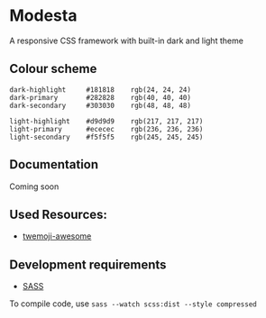 # Modesta
A responsive CSS framework with built-in dark and light theme

## Colour scheme
```
dark-highlight     #181818    rgb(24, 24, 24)
dark-primary       #282828    rgb(40, 40, 40)
dark-secondary     #303030    rgb(48, 48, 48)

light-highlight    #d9d9d9    rgb(217, 217, 217)
light-primary      #ececec    rgb(236, 236, 236)
light-secondary    #f5f5f5    rgb(245, 245, 245)
```

## Documentation
Coming soon

## Used Resources:
- [twemoji-awesome](https://github.com/ellekasai/twemoji-awesome)

## Development requirements
- [SASS](https://sass-lang.com/)

To compile code, use `sass --watch scss:dist --style compressed`

